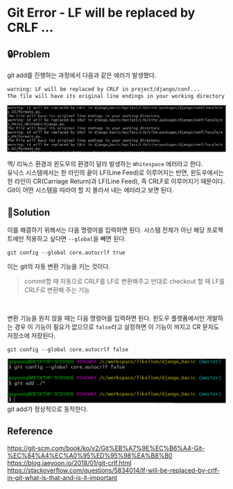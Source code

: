 # Git Error - LF will be replaced by CRLF ...

## 🔒Problem

git add를 진행하는 과정에서 다음과 같은 에러가 발생했다.

```
warning: LF will be replaced by CRLF in project/django/conf...
The file will have its original line endings in your working directory
```

![error_img](./img/git_err_lf.PNG)

맥/ 리눅스 환경과 윈도우의 환경이 달라 발생하는 `Whitespace` 에러라고 한다.<br>
유닉스 시스템에서는 한 라인의 끝이 LF(Line Feed)로 이루어지는 반면, 윈도우에서는 한 라인이 CR(Carriage Return)과 LF(Line Feed), 즉 CRLF로 이루어지기 때문이다. Git이 어떤 시스템을 따라야 할 지 몰라서 내는 에러라고 보면 된다.

## 🔑Solution

이를 해결하기 위해서는 다음 명령어를 입력하면 된다.
시스템 전체가 아닌 해당 프로젝트에만 적용하고 싶다면 `--global`을 빼면 된다.

```
git config --global core.autocrlf true
```

이는 git의 자동 변환 기능을 키는 것이다.

> commit할 때 자동으로 CRLF를 LF로 변환해주고 반대로 checkout 할 때 LF를 CRLF로 변환해 주는 기능

<br>

변환 기능을 원치 않을 때는 다음 명령어를 입력하면 된다.
윈도우 플랫폼에서만 개발하는 경우 이 기능이 필요가 없으므로 `false`라고 설정하면 이 기능이 꺼지고 CR 문자도 저장소에 저장된다.

```
git config --global core.autocrlf false
```

![sol_img](./img/git_err_lf_sol.PNG)
git add가 정상적으로 동작한다.

## Reference

https://git-scm.com/book/ko/v2/Git%EB%A7%9E%EC%B6%A4-Git-%EC%84%A4%EC%A0%95%ED%95%98%EA%B8%B0<br>
https://blog.jaeyoon.io/2018/01/git-crlf.html<br>
https://stackoverflow.com/questions/5834014/lf-will-be-replaced-by-crlf-in-git-what-is-that-and-is-it-important
